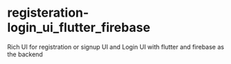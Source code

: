 # registeration-login_ui_flutter_firebase
Rich UI for registration or signup UI and Login UI with flutter and firebase as the backend
